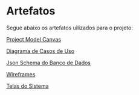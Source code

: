 # Artefatos
Segue abaixo os artefatos uilizados para o projeto:

[Project Model Canvas](https://github.com/douglasmachry/cantinhoverde/blob/master/artefatos/Project%20Canvas.pdf)

<a href="https://github.com/douglasmachry/cantinhoverde/blob/master/artefatos/Diagrama%20de%20Caso%20de%20Uso1.png">Diagrama de Casos de Uso</a>

<a href="https://gist.github.com/douglasmachry/3e79fae7863ef064a3515fe2df36aedc">Json Schema do Banco de Dados</a>

[Wireframes](https://github.com/douglasmachry/cantinhoverde/blob/master/artefatos/wireframes.md)

[Telas do Sistema](https://github.com/douglasmachry/cantinhoverde/blob/master/artefatos/telas/telas.md)


